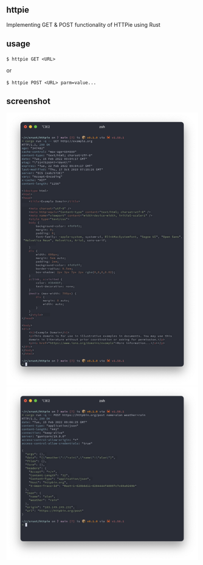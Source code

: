 ## httpie

Implementing GET & POST functionality of HTTPie using Rust

## usage

`$ httpie GET <URL>`

or

`$ httpie POST <URL> parm=value...`

## screenshot
![GET](img/get.png)
![POST](img/post.png)
